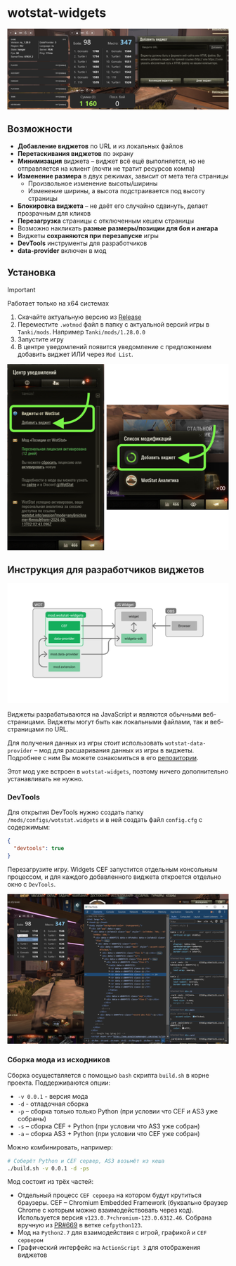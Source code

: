 # wotstat-widgets

![](/.github/hero.png)

## Возможности
- **Добавление виджетов** по URL и из локальных файлов
- **Перетаскивания виджетов** по экрану
- **Минимизация** виджета – виджет всё ещё выполняется, но не отправляется на клиент (почти не тратит ресурсов компа)
- **Изменение размера** в двух режимах, зависит от мета тега страницы
  - Произвольное изменение высоты/ширины
  - Изменение ширины, а высота подстраивается под высоту страницы
- **Блокировка виджета** – не даёт его случайно сдвинуть, делает прозрачным для кликов
- **Перезагрузка** страницы с отключенным кешем страницы
- Возможно накликать **разные размеры/позиции для боя и ангара**
- Виджеты **сохраняются при перезапуске** игры
- **DevTools** инструменты для разработчиков
- **data-provider** включен в мод

## Установка
> [!IMPORTANT]
> Работает только на x64 системах

1. Скачайте актуальную версию из [Release](https://github.com/WOT-STAT/wotstat-widgets/releases/latest)
2. Переместите `.wotmod` файл в папку с актуальной версий игры в `Tanki/mods`. Например `Tanki/mods/1.28.0.0`
3. Запустите игру
4. В центре уведомлений появится уведомление с предложением добавить виджет ИЛИ через `Mod List`.

![](/.github/add-widget.png)

## Инструкция для разработчиков виджетов

![](/.github/cef.png)

Виджеты разрабатываются на JavaScript и являются обычными веб-страницами. Виджеты могут быть как локальными файлами, так и веб-страницами по URL.

Для получения данных из игры стоит использовать `wotstat-data-provider` – мод для расшаривания данных из игры в виджеты. Подробнее с ним Вы можете ознакомиться в его [репозитории](https://github.com/WOT-STAT/data-provider).

Этот мод уже встроен в `wotstat-widgets`, поэтому ничего дополнительно устанавливать не нужно.


### DevTools
Для открытия DevTools нужно создать папку `/mods/configs/wotstat.widgets` и в ней создать файл `config.cfg` с содержимым:

```json
{
  "devtools": true
}
```

Перезагрузите игру. Widgets CEF запустится отдельным консольным процессом, и для каждого добавленного виджета откроется отдельно окно с `DevTools`.

![](/.github/devtools.png)

### Сборка мода из исходников

Сборка осуществляется с помощью `bash` скрипта `build.sh` в корне проекта.
Поддерживаются опции:
- `-v 0.0.1` - версия мода
- `-d` - отладочная сборка
- `-p` – сборка только только Python (при условии что CEF и AS3 уже собраны)
- `-s` – сборка CEF + Python (при условии что AS3 уже собран)
- `-a` – сборка AS3 + Python (при условии что CEF уже собран)

Можно комбинировать, например:
```bash
# Соберёт Python и CEF сервер, AS3 возьмёт из кеша
./build.sh -v 0.0.1 -d -ps
```


Мод состоит из трёх частей:
- Отдельный процесс `CEF сервера` на котором будут крутиться браузеры. CEF – Chromium Embedded Framework (буквально браузер Chrome с которым можно взаимодействовать через код).  
  Используется версия `v123.0.7+chromium-123.0.6312.46`. Собрана вручную из [PR#669](https://github.com/cztomczak/cefpython/pull/669) в ветке `cefpython123`.
- Мод на `Python2.7` для взаимодействия с игрой, графикой и `CEF сервером`
- Графический интерфейс на `ActionScript 3` для отображения виджетов

